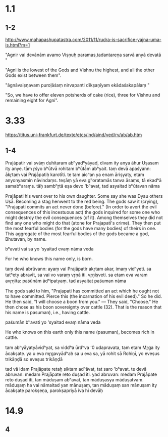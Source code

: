 # 1.1
## 1-2
http://www.mahapashupatastra.com/2011/11/rudra-is-sacrifice-yajna-uma-is.html?m=1

"Agnir vai devānām avamo Viṣṇuḥ paramas,tadantareṇa sarvā anyā devatā "

"Agni is the lowest of the Gods and Vishnu the highest, and all the other Gods exist between them".

"āgnāvaiṣṇavam puroḷāśaṃ nirvapanti dīkṣaṇīyam ekādaśakapālaṃ "

"So, we have to offer eleven potsherds of cake (rice), three for Vishnu and remaining eight for Agni".

# 3.33
https://titus.uni-frankfurt.de/texte/etcs/ind/aind/ved/rv/ab/ab.htm

## 1-4

Prajāpatir vai svāṃ duhitaram abʰyadʰyāyad,
divam ity anya āhur Uṣasam ity anye.
tām r̥śyo bʰūtvā rohitam bʰūtām abʰyait.
taṃ devā apaśyann: ākr̥taṃ vai Prajāpatiḥ karotīti.
te tam aicʰan ya enam āriṣyaty, etam anyonyasmin nāvindaṃs.
teṣāṃ yā eva gʰoratamās tanva āsaṃs, tā ekadʰā samabʰaraṃs.
tāḥ sambʰr̥tā eṣa devo 'bʰavat, tad asyaitad bʰūtavan nāma

Prajāpati his went over to his own daughter. Some say she was Dyau others Uṣā. Becoming a stag henwent to the red being. The gods saw it (crying), "Prajapati commits an act never done (before)." (In order to avert the evil consequences of this incestuous act) the gods inquired for some one who might destroy the evil consequences (of it). Among themselves they did not find any one who might do that (atone for Prajapati's crime). They then put the most fearful bodies (for the gods have many bodies) of theirs in one. This aggregate of the most fearful bodies of the gods became a god, Bhutavan, by name. 

bʰavati vai sa yo 'syaitad evaṃ nāma veda

For he who knows this name only, is born.

taṃ devā abrūvann:
ayaṃ vai Prajāpatir akr̥tam akar, imaṃ vidʰyeti.
sa tatʰety abravīt, sa vai vo varaṃ vr̥ṇā iti. vr̥ṇīṣveti.
sa etam eva varam avr̥ṇīta: paśūnām ādʰipatyaṃ.
tad asyaitat paśuman nāma

The gods said to him, "Prajapati has committed an act which he ought not to have committed. Pierce this (the incarnation of his evil deed)." So he did. He then said, "I will choose a boon from you." — They said, "Choose." He then chose as his boon sovereignty over cattle (32). That is the reason that his name is pasuman), i.e., having cattle. 

paśumān bʰavati yo 'syaitad evaṃ nāma veda

He who knows on this earth only this name (pasuman), becomes rich in cattle.

tam abʰyāyatyāvidʰyat, sa viddʰa ūrdʰva ՚0 udapravata,
tam etam Mr̥ga ity ācakṣate.
ya u eva mr̥gavyādʰaḥ sa u eva sa, yā rohit sā Rohiṇī,
yo eveṣus trikāṇḍā so eveṣus trikāṇḍā

tad vā idam Prajāpate retaḥ siktam adʰāvat, tat saro 'bʰavat.
te devā abruvan: medam Prajāpate reto duṣad iti.
yad abruvan: medam Prajāpate reto duṣad iti, tan māduṣam abʰavat,
tan māduṣasya māduṣatvam.
māduṣaṃ ha vai nāmaitad yan mānuṣaṃ,
tan māduṣaṃ san mānuṣam ity ācakṣate parokṣeṇa,
parokṣapriyā iva hi devāḥ

# 14.9
## 4
